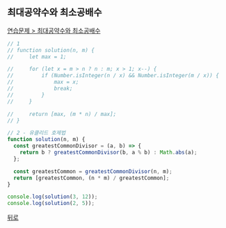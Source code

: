 ## 최대공약수와 최소공배수

[연습문제 > 최대공약수와 최소공배수](https://programmers.co.kr/learn/courses/30/lessons/12940)

```js
// 1
// function solution(n, m) {
//     let max = 1;

//     for (let x = m > n ? n : m; x > 1; x--) {
//         if (Number.isInteger(n / x) && Number.isInteger(m / x)) {
//             max = x;
//             break;
//         }
//     }

//     return [max, (m * n) / max];
// }

// 2 - 유클리드 호제법
function solution(n, m) {
  const greatestCommonDivisor = (a, b) => {
    return b ? greatestCommonDivisor(b, a % b) : Math.abs(a);
  };

  const greatestCommon = greatestCommonDivisor(n, m);
  return [greatestCommon, (n * m) / greatestCommon];
}

console.log(solution(3, 12));
console.log(solution(2, 5));
```

[뒤로](https://github.com/SeongYongLee/TIL/tree/main/Algorithm/Programmers)
